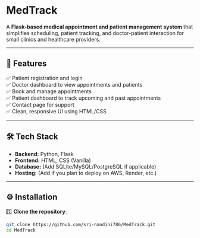 # MedTrack

A **Flask-based medical appointment and patient management system** that simplifies scheduling, patient tracking, and doctor-patient interaction for small clinics and healthcare providers.

---

## 🚀 Features

✅ Patient registration and login  
✅ Doctor dashboard to view appointments and patients  
✅ Book and manage appointments  
✅ Patient dashboard to track upcoming and past appointments  
✅ Contact page for support  
✅ Clean, responsive UI using HTML/CSS

---

## 🛠️ Tech Stack

- **Backend:** Python, Flask
- **Frontend:** HTML, CSS (Vanilla)
- **Database:** (Add SQLite/MySQL/PostgreSQL if applicable)
- **Hosting:** (Add if you plan to deploy on AWS, Render, etc.)

---

## ⚙️ Installation

1️⃣ **Clone the repository**:
```bash
git clone https://github.com/sri-nandini786/MedTrack.git
cd MedTrack

